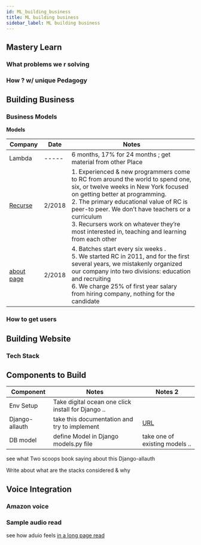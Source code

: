```yaml
---
id: ML_building_business
title: ML building business
sidebar_label: ML building business
---
```


## Mastery Learn

### What problems we r solving

### How ? w/ unique Pedagogy



## Building Business

### Business Models

**Models**


| Company | Date | Notes |
| ------- | -----| ----  | 
| Lambda  | -----| 6 months, 17% for 24 months ; get material from other Place  | 
| [Recurse](https://www.recurse.com/blog/131-join-rc-and-help-grow-a-new-kind-of-business-and-community) | 2/2018  | 1. Experienced & new programmers come to RC from around the world to spend one, six, or twelve weeks in New York focused on getting better at programming. <br/>2. The primary educational value of RC is peer-to peer. We don’t have teachers or a curriculum <br/>3. Recursers work on whatever they’re most interested in, teaching and learning from each other |
| [about page](https://www.recurse.com/about) | 2/2018 | 4. Batches start every six weeks . <br/> 5. We started RC in 2011, and for the first several years, we mistakenly organized our company into two divisions: education and recruiting <br/> 6. We charge 25% of first year salary from hiring company, nothing for the candidate |

### How to get users

## Building Website

### Tech Stack

## Components to Build
| Component | Notes | Notes 2 |
| -------   | ----- | ----    | 
| Env Setup | Take digital ocean one click install for Django .. |   |
| Django-allauth | take this documentation and try to implement  | [URL](http://django-allauth.readthedocs.io/en/latest/installation.html) |
| DB model | define Model in Django models.py file | take one of existing models .. |


see what Two scoops book saying about this Django-allauth

Write about what are the stacks considered & why


## Voice Integration

### Amazon voice

### Sample audio read
 see how aduio feels [in a long page read](http://slideplayer.com/slide/10836541/)